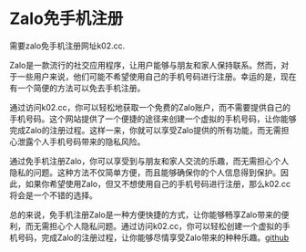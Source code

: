 # Zalo免手机注册

需要zalo免手机注册网址k02.cc.

Zalo是一款流行的社交应用程序，让用户能够与朋友和家人保持联系。然而，对于一些用户来说，他们可能不希望使用自己的手机号码进行注册。幸运的是，现在有一个简便的方法可以免去手机注册。

通过访问k02.cc，你可以轻松地获取一个免费的Zalo账户，而不需要提供自己的手机号码。这个网站提供了一个便捷的途径来创建一个虚拟的手机号码，让你能够完成Zalo的注册过程。这样一来，你就可以享受Zalo提供的所有功能，而无需担心泄露个人手机号码带来的隐私风险。

通过免手机注册Zalo，你可以享受到与朋友和家人交流的乐趣，而无需担心个人隐私的问题。这种方法不仅简单方便，而且能够确保你的个人信息得到保护。因此，如果你希望使用Zalo，但又不想使用自己的手机号码进行注册，那么k02.cc将会是一个不错的选择。

总的来说，免手机注册Zalo是一种方便快捷的方式，让你能够畅享Zalo带来的便利，而无需担心个人隐私问题。通过访问k02.cc，你可以轻松创建一个虚拟的手机号码，完成Zalo的注册过程，让你能够尽情享受Zalo带来的种种乐趣。[github](https://github.com)